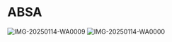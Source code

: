 ﻿# ABSA
![IMG-20250114-WA0009](https://github.com/user-attachments/assets/a7028d38-7dfa-4a35-a705-2f093f286dbf)
![IMG-20250114-WA0000](https://github.com/user-attachments/assets/5b997103-48f0-48d0-aea5-a4edb93361cf)
